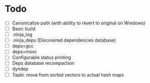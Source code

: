 # Todo
- [ ] Canonicalize path (with ability to revert to original on Windows)
- [ ] Basic build
- [ ] .ninja_log
- [ ] .ninja_deps (Discovered dependencies database)
- [ ] deps=gcc
- [ ] deps=msvc
- [ ] Configurable status printing
- [ ] Deps database recompaction
- [ ] dyndep
- [ ] Tapki: move from sorted vectors to actual hash maps